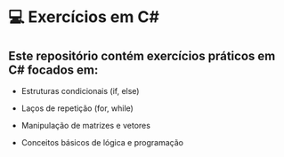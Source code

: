 # 💻 Exercícios em C#

## Este repositório contém exercícios práticos em C# focados em:

* Estruturas condicionais (if, else)

* Laços de repetição (for, while)

* Manipulação de matrizes e vetores

* Conceitos básicos de lógica e programação
